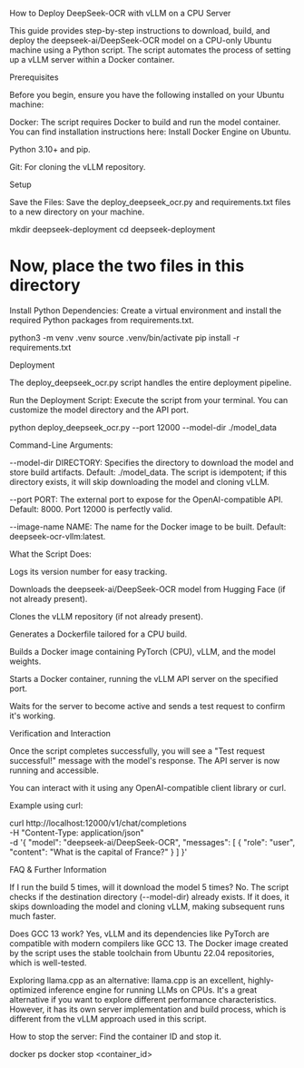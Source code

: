 How to Deploy DeepSeek-OCR with vLLM on a CPU Server

This guide provides step-by-step instructions to download, build, and deploy the deepseek-ai/DeepSeek-OCR model on a CPU-only Ubuntu machine using a Python script. The script automates the process of setting up a vLLM server within a Docker container.

Prerequisites

Before you begin, ensure you have the following installed on your Ubuntu machine:

Docker: The script requires Docker to build and run the model container.  You can find installation instructions here: Install Docker Engine on Ubuntu.

Python 3.10+ and pip.

Git: For cloning the vLLM repository.

Setup

Save the Files:
Save the deploy_deepseek_ocr.py and requirements.txt files to a new directory on your machine.

mkdir deepseek-deployment
cd deepseek-deployment
# Now, place the two files in this directory


Install Python Dependencies:
Create a virtual environment and install the required Python packages from requirements.txt.

python3 -m venv .venv
source .venv/bin/activate
pip install -r requirements.txt


Deployment

The deploy_deepseek_ocr.py script handles the entire deployment pipeline.

Run the Deployment Script:
Execute the script from your terminal. You can customize the model directory and the API port.

python deploy_deepseek_ocr.py --port 12000 --model-dir ./model_data


Command-Line Arguments:

--model-dir DIRECTORY: Specifies the directory to download the model and store build artifacts. Default: ./model_data. The script is idempotent; if this directory exists, it will skip downloading the model and cloning vLLM.

--port PORT: The external port to expose for the OpenAI-compatible API. Default: 8000. Port 12000 is perfectly valid.

--image-name NAME: The name for the Docker image to be built. Default: deepseek-ocr-vllm:latest.

What the Script Does:

Logs its version number for easy tracking.

Downloads the deepseek-ai/DeepSeek-OCR model from Hugging Face (if not already present).

Clones the vLLM repository (if not already present).

Generates a Dockerfile tailored for a CPU build.

Builds a Docker image containing PyTorch (CPU), vLLM, and the model weights.

Starts a Docker container, running the vLLM API server on the specified port.

Waits for the server to become active and sends a test request to confirm it's working.

Verification and Interaction

Once the script completes successfully, you will see a "Test request successful!" message with the model's response. The API server is now running and accessible.

You can interact with it using any OpenAI-compatible client library or curl.

Example using curl:

curl http://localhost:12000/v1/chat/completions \
  -H "Content-Type: application/json" \
  -d '{
    "model": "deepseek-ai/DeepSeek-OCR",
    "messages": [
      {
        "role": "user",
        "content": "What is the capital of France?"
      }
    ]
  }'


FAQ & Further Information

If I run the build 5 times, will it download the model 5 times?
No. The script checks if the destination directory (--model-dir) already exists. If it does, it skips downloading the model and cloning vLLM, making subsequent runs much faster.

Does GCC 13 work?
Yes, vLLM and its dependencies like PyTorch are compatible with modern compilers like GCC 13. The Docker image created by the script uses the stable toolchain from Ubuntu 22.04 repositories, which is well-tested.

Exploring llama.cpp as an alternative:
llama.cpp is an excellent, highly-optimized inference engine for running LLMs on CPUs. It's a great alternative if you want to explore different performance characteristics. However, it has its own server implementation and build process, which is different from the vLLM approach used in this script.

How to stop the server:
Find the container ID and stop it.

docker ps
docker stop <container_id>
